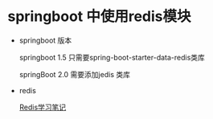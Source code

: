 # springboot 中使用redis模块

- springboot 版本
 
    springboot 1.5 只需要spring-boot-starter-data-redis类库
    
    springBoot 2.0 需要添加jedis 类库
    
- redis

    [Redis学习笔记](https://github.com/zhangymPerson/learning-notes/tree/master/DBMS/Redis)